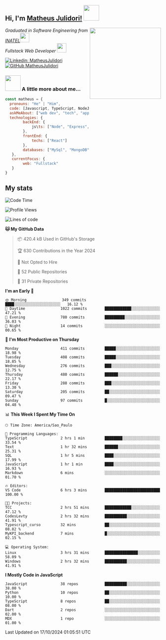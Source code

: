 <h2> Hi, I'm <a href="https://matheusjulidori.github.io" target="_blank">Matheus Julidori!</a> <img src="https://media.giphy.com/media/12oufCB0MyZ1Go/giphy.gif" width="50"></h2>
<img align='right' src="https://media.giphy.com/media/3oKIPnAiaMCws8nOsE/giphy.gif" width="230" height="auto">
<p><em>Graduated in Software Engineering from <a href="http://www.inatel.br" target="_blank">INATEL</a><img src="https://media.giphy.com/media/fYSnHlufseco8Fh93Z/giphy.gif" width="30"></br>
  Fullstack Web Developer <img src="https://media.giphy.com/media/WUlplcMpOCEmTGBtBW/giphy.gif" width="30">
</em></p>

[![Linkedin: MatheusJulidori](https://img.shields.io/badge/-MatheusJulidori-blue?style=flat-square&logo=Linkedin&logoColor=white&link=https://www.linkedin.com/in/MatheusJulidori/)](https://www.linkedin.com/in/MatheusJulidori/)
[![GitHub MatheusJulidori](https://img.shields.io/github/followers/matheusjulidori?label=follow&style=social)](https://github.com/MatheusJulidori)


### <img src="https://media.giphy.com/media/VgCDAzcKvsR6OM0uWg/giphy.gif" width="50"> A little more about me...  

```javascript
const matheus = {
  pronouns: "He" | "Him",
  code: [Javascript, TypeScript, NodeJS, Express, NestJS, React, MySQL, MongoDB, HTML, CSS, Python, Django, PostgreSQL],
  askMeAbout: ["web dev", "tech", "app dev", "games"],
  technologies: {
        backEnd: {
            js\ts: ["Node", "Express", "NestJS"]
        },
        frontEnd: {
            techs: ["React"]
        },
        databases: ["MySql", "MongoDB", "PostgreSQL"],
   },
   currentFocus: {
        web: "Fullstack"
   }
}
```
<h2>My stats</h2>

<!--START_SECTION:waka-->
![Code Time](http://img.shields.io/badge/Code%20Time-680%20hrs%2019%20mins-blue)

![Profile Views](http://img.shields.io/badge/Profile%20Views-0-blue)

![Lines of code](https://img.shields.io/badge/From%20Hello%20World%20I%27ve%20Written-6.8%20million%20lines%20of%20code-blue)

**🐱 My GitHub Data** 

> 📦 420.4 kB Used in GitHub's Storage 
 > 
> 🏆 630 Contributions in the Year 2024
 > 
> 🚫 Not Opted to Hire
 > 
> 📜 52 Public Repositories 
 > 
> 🔑 31 Private Repositories 
 > 
**I'm an Early 🐤** 

```text
🌞 Morning                349 commits         ████░░░░░░░░░░░░░░░░░░░░░   16.12 % 
🌆 Daytime                1022 commits        ████████████░░░░░░░░░░░░░   47.21 % 
🌃 Evening                780 commits         █████████░░░░░░░░░░░░░░░░   36.03 % 
🌙 Night                  14 commits          ░░░░░░░░░░░░░░░░░░░░░░░░░   00.65 % 
```
📅 **I'm Most Productive on Thursday** 

```text
Monday                   411 commits         █████░░░░░░░░░░░░░░░░░░░░   18.98 % 
Tuesday                  408 commits         █████░░░░░░░░░░░░░░░░░░░░   18.85 % 
Wednesday                276 commits         ███░░░░░░░░░░░░░░░░░░░░░░   12.75 % 
Thursday                 480 commits         ██████░░░░░░░░░░░░░░░░░░░   22.17 % 
Friday                   288 commits         ███░░░░░░░░░░░░░░░░░░░░░░   13.30 % 
Saturday                 205 commits         ██░░░░░░░░░░░░░░░░░░░░░░░   09.47 % 
Sunday                   97 commits          █░░░░░░░░░░░░░░░░░░░░░░░░   04.48 % 
```


📊 **This Week I Spent My Time On** 

```text
🕑︎ Time Zone: America/Sao_Paulo

💬 Programming Languages: 
TypeScript               2 hrs 1 min         ████████░░░░░░░░░░░░░░░░░   33.54 % 
Text                     1 hr 32 mins        ██████░░░░░░░░░░░░░░░░░░░   25.31 % 
SQL                      1 hr 5 mins         ████░░░░░░░░░░░░░░░░░░░░░   17.99 % 
JavaScript               1 hr 1 min          ████░░░░░░░░░░░░░░░░░░░░░   16.93 % 
Markdown                 6 mins              ░░░░░░░░░░░░░░░░░░░░░░░░░   01.70 % 

🔥 Editors: 
VS Code                  6 hrs 3 mins        █████████████████████████   100.00 % 

🐱‍💻 Projects: 
TCC                      2 hrs 51 mins       ████████████░░░░░░░░░░░░░   47.12 % 
CodesLevty               2 hrs 32 mins       ██████████░░░░░░░░░░░░░░░   41.91 % 
Typescript_curso         32 mins             ██░░░░░░░░░░░░░░░░░░░░░░░   08.82 % 
MyKPI_backend            7 mins              █░░░░░░░░░░░░░░░░░░░░░░░░   02.15 % 

💻 Operating System: 
Linux                    3 hrs 31 mins       ███████████████░░░░░░░░░░   58.09 % 
Windows                  2 hrs 32 mins       ██████████░░░░░░░░░░░░░░░   41.91 % 
```

**I Mostly Code in JavaScript** 

```text
JavaScript               38 repos            ██████████░░░░░░░░░░░░░░░   38.00 % 
Python                   10 repos            ██░░░░░░░░░░░░░░░░░░░░░░░   10.00 % 
TypeScript               8 repos             ██░░░░░░░░░░░░░░░░░░░░░░░   08.00 % 
Dart                     2 repos             ░░░░░░░░░░░░░░░░░░░░░░░░░   02.00 % 
MDX                      1 repo              ░░░░░░░░░░░░░░░░░░░░░░░░░   01.00 % 
```




 Last Updated on 17/10/2024 01:05:51 UTC
<!--END_SECTION:waka-->

